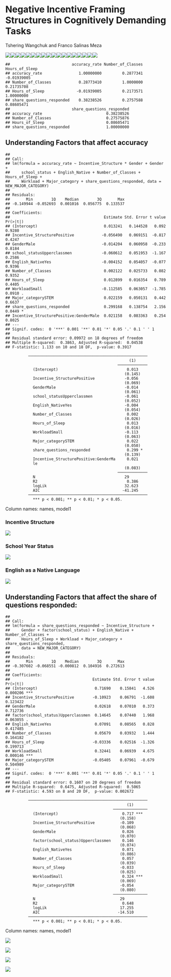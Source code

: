 Negative Incentive Framing Structures in Cognitively Demanding Tasks
================
Tshering Wangchuk and Franco Salinas Meza

![](Data-Analysis_files/figure-gfm/unnamed-chunk-3-1.png)<!-- -->![](Data-Analysis_files/figure-gfm/unnamed-chunk-3-2.png)<!-- -->![](Data-Analysis_files/figure-gfm/unnamed-chunk-3-3.png)<!-- -->![](Data-Analysis_files/figure-gfm/unnamed-chunk-3-4.png)<!-- -->![](Data-Analysis_files/figure-gfm/unnamed-chunk-3-5.png)<!-- -->![](Data-Analysis_files/figure-gfm/unnamed-chunk-3-6.png)<!-- -->![](Data-Analysis_files/figure-gfm/unnamed-chunk-3-7.png)<!-- -->![](Data-Analysis_files/figure-gfm/unnamed-chunk-3-8.png)<!-- -->![](Data-Analysis_files/figure-gfm/unnamed-chunk-3-9.png)<!-- -->![](Data-Analysis_files/figure-gfm/unnamed-chunk-3-10.png)<!-- -->![](Data-Analysis_files/figure-gfm/unnamed-chunk-3-11.png)<!-- -->![](Data-Analysis_files/figure-gfm/unnamed-chunk-3-12.png)<!-- -->![](Data-Analysis_files/figure-gfm/unnamed-chunk-3-13.png)<!-- -->![](Data-Analysis_files/figure-gfm/unnamed-chunk-3-14.png)<!-- -->![](Data-Analysis_files/figure-gfm/unnamed-chunk-3-15.png)<!-- -->![](Data-Analysis_files/figure-gfm/unnamed-chunk-3-16.png)<!-- -->![](Data-Analysis_files/figure-gfm/unnamed-chunk-3-17.png)<!-- -->![](Data-Analysis_files/figure-gfm/unnamed-chunk-3-18.png)<!-- -->

    ##                           accuracy_rate Number_of_Classes Hours_of_Sleep
    ## accuracy_rate                1.00000000         0.2877341    -0.01939005
    ## Number_of_Classes            0.28773410         1.0000000     0.21735708
    ## Hours_of_Sleep              -0.01939005         0.2173571     1.00000000
    ## share_questions_responded    0.38238526         0.2757588     0.08605471
    ##                           share_questions_responded
    ## accuracy_rate                            0.38238526
    ## Number_of_Classes                        0.27575876
    ## Hours_of_Sleep                           0.08605471
    ## share_questions_responded                1.00000000

## Understanding Factors that affect accuracy

    ## 
    ## Call:
    ## lm(formula = accuracy_rate ~ Incentive_Structure * Gender + Gender + 
    ##     school_status + English_Native + Number_of_Classes + Hours_of_Sleep + 
    ##     Workload + Major_category + share_questions_responded, data = NEW_MAJOR_CATEGORY)
    ## 
    ## Residuals:
    ##       Min        1Q    Median        3Q       Max 
    ## -0.149944 -0.052693  0.001016  0.056775  0.133537 
    ## 
    ## Coefficients:
    ##                                         Estimate Std. Error t value Pr(>|t|)  
    ## (Intercept)                             0.013241   0.144528   0.092   0.9280  
    ## Incentive_StructurePositive            -0.056490   0.069151  -0.817   0.4247  
    ## GenderMale                             -0.014204   0.060958  -0.233   0.8184  
    ## school_statusUpperclassmen             -0.060612   0.051953  -1.167   0.2586  
    ## English_NativeYes                      -0.004152   0.054057  -0.077   0.9396  
    ## Number_of_Classes                       0.002122   0.025733   0.082   0.9352  
    ## Hours_of_Sleep                          0.012899   0.016354   0.789   0.4405  
    ## WorkloadSmall                          -0.112585   0.063057  -1.785   0.0910 .
    ## Major_categorySTEM                      0.022159   0.050131   0.442   0.6637  
    ## share_questions_responded               0.299168   0.138754   2.156   0.0449 *
    ## Incentive_StructurePositive:GenderMale  0.021158   0.083363   0.254   0.8025  
    ## ---
    ## Signif. codes:  0 '***' 0.001 '**' 0.01 '*' 0.05 '.' 0.1 ' ' 1
    ## 
    ## Residual standard error: 0.09972 on 18 degrees of freedom
    ## Multiple R-squared:  0.3863, Adjusted R-squared:  0.04538 
    ## F-statistic: 1.133 on 10 and 18 DF,  p-value: 0.3917

              ────────────────────────────────────────────────────
                                                          (1)     
                                                     ─────────────
                (Intercept)                              0.013    
                                                        (0.145)   
                Incentive_StructurePositive             -0.056    
                                                        (0.069)   
                GenderMale                              -0.014    
                                                        (0.061)   
                school_statusUpperclassmen              -0.061    
                                                        (0.052)   
                English_NativeYes                       -0.004    
                                                        (0.054)   
                Number_of_Classes                        0.002    
                                                        (0.026)   
                Hours_of_Sleep                           0.013    
                                                        (0.016)   
                WorkloadSmall                           -0.113    
                                                        (0.063)   
                Major_categorySTEM                       0.022    
                                                        (0.050)   
                share_questions_responded                0.299 *  
                                                        (0.139)   
                Incentive_StructurePositive:GenderMa     0.021    
                le                                                
                                                        (0.083)   
                                                     ─────────────
                N                                       29        
                R2                                       0.386    
                logLik                                  32.623    
                AIC                                    -41.245    
              ────────────────────────────────────────────────────
                *** p < 0.001; ** p < 0.01; * p < 0.05.           

Column names: names, model1

### Incentive Structure

![](Data-Analysis_files/figure-gfm/unnamed-chunk-6-1.png)<!-- -->

### School Year Status

![](Data-Analysis_files/figure-gfm/unnamed-chunk-7-1.png)<!-- -->

### English as a Native Language

![](Data-Analysis_files/figure-gfm/unnamed-chunk-8-1.png)<!-- -->

## Understanding Factors that affect the share of questions responded:

    ## 
    ## Call:
    ## lm(formula = share_questions_responded ~ Incentive_Structure + 
    ##     Gender + factor(school_status) + English_Native + Number_of_Classes + 
    ##     Hours_of_Sleep + Workload + Major_category + share_questions_responded, 
    ##     data = NEW_MAJOR_CATEGORY)
    ## 
    ## Residuals:
    ##       Min        1Q    Median        3Q       Max 
    ## -0.307602 -0.068551 -0.000812  0.104916  0.272613 
    ## 
    ## Coefficients:
    ##                                    Estimate Std. Error t value Pr(>|t|)    
    ## (Intercept)                         0.71690    0.15841   4.526 0.000206 ***
    ## Incentive_StructurePositive        -0.10923    0.06791  -1.608 0.123422    
    ## GenderMale                          0.02618    0.07010   0.373 0.712736    
    ## factor(school_status)Upperclassmen  0.14645    0.07440   1.968 0.063055 .  
    ## English_NativeYes                   0.07091    0.08565   0.828 0.417485    
    ## Number_of_Classes                   0.05679    0.03932   1.444 0.164182    
    ## Hours_of_Sleep                     -0.03336    0.02516  -1.326 0.199713    
    ## WorkloadSmall                       0.32441    0.06939   4.675 0.000146 ***
    ## Major_categorySTEM                 -0.05405    0.07961  -0.679 0.504989    
    ## ---
    ## Signif. codes:  0 '***' 0.001 '**' 0.01 '*' 0.05 '.' 0.1 ' ' 1
    ## 
    ## Residual standard error: 0.1607 on 20 degrees of freedom
    ## Multiple R-squared:  0.6475, Adjusted R-squared:  0.5065 
    ## F-statistic: 4.593 on 8 and 20 DF,  p-value: 0.002672

              ────────────────────────────────────────────────────
                                                         (1)      
                                                   ───────────────
                (Intercept)                            0.717 ***  
                                                      (0.158)     
                Incentive_StructurePositive           -0.109      
                                                      (0.068)     
                GenderMale                             0.026      
                                                      (0.070)     
                factor(school_status)Upperclassmen     0.146      
                                                      (0.074)     
                English_NativeYes                      0.071      
                                                      (0.086)     
                Number_of_Classes                      0.057      
                                                      (0.039)     
                Hours_of_Sleep                        -0.033      
                                                      (0.025)     
                WorkloadSmall                          0.324 ***  
                                                      (0.069)     
                Major_categorySTEM                    -0.054      
                                                      (0.080)     
                                                   ───────────────
                N                                     29          
                R2                                     0.648      
                logLik                                17.255      
                AIC                                  -14.510      
              ────────────────────────────────────────────────────
                *** p < 0.001; ** p < 0.01; * p < 0.05.           

Column names: names, model1

![](Data-Analysis_files/figure-gfm/unnamed-chunk-11-1.png)<!-- -->

![](Data-Analysis_files/figure-gfm/unnamed-chunk-12-1.png)<!-- -->

![](Data-Analysis_files/figure-gfm/unnamed-chunk-13-1.png)<!-- -->

![](Data-Analysis_files/figure-gfm/unnamed-chunk-14-1.png)<!-- -->
